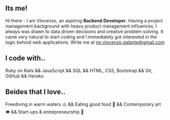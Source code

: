 ## Its me!
Hi there - I am Vincenzo, an aspiring **Backend Developer**. Having a project management background with heavy product management influences, I always was drawn to data driven decisions and creative problem solving. It came very natural to start coding and I immediately got interested in the logic behind web applications. Write me at mr.vincenzo.galante@gmail.com

## I code with..
Ruby on Rails && JavaScript && SQL && HTML, CSS, Bootstrap && Git, GitHub && Heroku

## Beides that I love..
Freediving in warm waters 🫁 && Eating good food 👄 && Contemporary art 👁 && Start-ups & entrepreneurship 🧠
